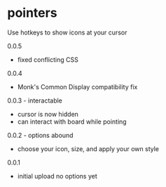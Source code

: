 # pointers
Use hotkeys to show icons at your cursor

0.0.5
  - fixed conflicting CSS 

0.0.4
  - Monk's Common Display compatibility fix
    
0.0.3 - interactable
  - cursor is now hidden
  - can interact with board while pointing

0.0.2 - options abound
  - choose your icon, size, and apply your own style

0.0.1
  - initial upload no options yet
